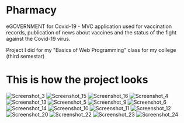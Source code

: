 # Pharmacy
eGOVERNMENT for Covid-19 - MVC application used for vaccination records, publication of news about vaccines and the status of the fight against the Covid-19 virus.

Project I did for my "Basics of Web Programming" class for my college (third semestar)

# This is how the project looks
![Screenshot_3](https://github.com/vndrija/Pharmacy/assets/102137490/9bbf6a1f-b1df-4fad-84ab-6f2ccb9b145b)
![Screenshot_15](https://github.com/vndrija/Pharmacy/assets/102137490/ebf8472a-38af-404c-838d-c1999e589ea7)
![Screenshot_16](https://github.com/vndrija/Pharmacy/assets/102137490/f9e6334d-bcac-46db-bfb1-e316f0e3ba2f)
![Screenshot_4](https://github.com/vndrija/Pharmacy/assets/102137490/ce967d3f-5950-4fed-882f-f69558b7f435)
![Screenshot_13](https://github.com/vndrija/Pharmacy/assets/102137490/2dc0e7f5-f6ce-4322-8f42-d661799b9552)
![Screenshot_5](https://github.com/vndrija/Pharmacy/assets/102137490/c2516509-82bf-429e-a5fc-8452b2f27421)
![Screenshot_9](https://github.com/vndrija/Pharmacy/assets/102137490/c420ad9b-42b1-44d5-8474-880328ecf33e)
![Screenshot_6](https://github.com/vndrija/Pharmacy/assets/102137490/540e1d32-c383-4573-ba55-217228040488)
![Screenshot_14](https://github.com/vndrija/Pharmacy/assets/102137490/04269960-bfc6-47d1-ba57-3f38c38bc09d)
![Screenshot_10](https://github.com/vndrija/Pharmacy/assets/102137490/2a0ff566-9481-499d-8972-a6499fe84530)
![Screenshot_11](https://github.com/vndrija/Pharmacy/assets/102137490/55907eab-7039-4683-ab32-951006f00960)
![Screenshot_12](https://github.com/vndrija/Pharmacy/assets/102137490/134e94a0-e70c-4aa6-824e-caf13ef9aea2)
![Screenshot_20](https://github.com/vndrija/Pharmacy/assets/102137490/c33177bb-2da5-4695-a4fb-fb9713f6e69a)
![Screenshot_22](https://github.com/vndrija/Pharmacy/assets/102137490/5a9894c6-9543-4b23-9a0f-09d0a63e5b79)
![Screenshot_23](https://github.com/vndrija/Pharmacy/assets/102137490/fd1e80a2-4a17-4394-9e3a-23975addcf4e)
![Screenshot_24](https://github.com/vndrija/Pharmacy/assets/102137490/2a718665-3573-4414-8556-b6ae60b31ffb)
